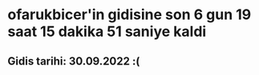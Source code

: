 # ofarukbicer'in gidisine son 6 gun 19 saat 15 dakika 51 saniye kaldi

## Gidis tarihi: 30.09.2022 :(